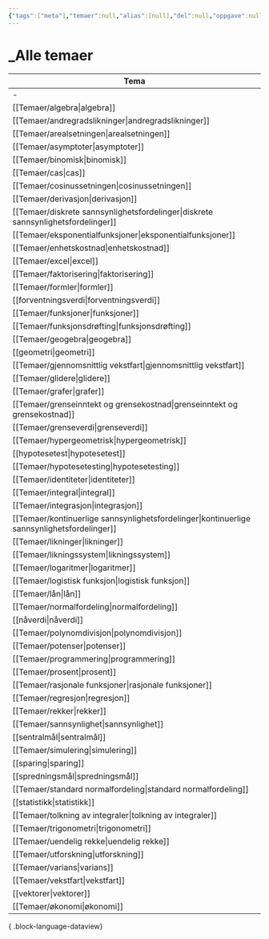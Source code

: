 ```yaml
---
{"tags":["meta"],"temaer":null,"alias":[null],"del":null,"oppgave":null,"fag":null,"eksamen":null,"dg-publish":true,"title":"_Alle temaer","date":"2023-06-01","modified":"2023-06-01","permalink":"/temaer/alle-temaer/","dgPassFrontmatter":true}
---
```



# _Alle temaer
| Tema                                                                                           |
| ---------------------------------------------------------------------------------------------- |
| \-                                                                                             |
| [[Temaer/algebra\|algebra]]                                                                 |
| [[Temaer/andregradslikninger\|andregradslikninger]]                                         |
| [[Temaer/arealsetningen\|arealsetningen]]                                                   |
| [[Temaer/asymptoter\|asymptoter]]                                                           |
| [[Temaer/binomisk\|binomisk]]                                                               |
| [[Temaer/cas\|cas]]                                                                         |
| [[Temaer/cosinussetningen\|cosinussetningen]]                                               |
| [[Temaer/derivasjon\|derivasjon]]                                                           |
| [[Temaer/diskrete sannsynlighetsfordelinger\|diskrete sannsynlighetsfordelinger]]           |
| [[Temaer/eksponentialfunksjoner\|eksponentialfunksjoner]]                                   |
| [[Temaer/enhetskostnad\|enhetskostnad]]                                                     |
| [[Temaer/excel\|excel]]                                                                     |
| [[Temaer/faktorisering\|faktorisering]]                                                     |
| [[Temaer/formler\|formler]]                                                                 |
| [[forventningsverdi\|forventningsverdi]]                                                       |
| [[Temaer/funksjoner\|funksjoner]]                                                           |
| [[Temaer/funksjonsdrøfting\|funksjonsdrøfting]]                                             |
| [[Temaer/geogebra\|geogebra]]                                                               |
| [[geometri\|geometri]]                                                                         |
| [[Temaer/gjennomsnittlig vekstfart\|gjennomsnittlig vekstfart]]                             |
| [[Temaer/glidere\|glidere]]                                                                 |
| [[Temaer/grafer\|grafer]]                                                                   |
| [[Temaer/grenseinntekt og grensekostnad\|grenseinntekt og grensekostnad]]                   |
| [[Temaer/grenseverdi\|grenseverdi]]                                                         |
| [[Temaer/hypergeometrisk\|hypergeometrisk]]                                                 |
| [[hypotesetest\|hypotesetest]]                                                                 |
| [[Temaer/hypotesetesting\|hypotesetesting]]                                                 |
| [[Temaer/identiteter\|identiteter]]                                                         |
| [[Temaer/integral\|integral]]                                                               |
| [[Temaer/integrasjon\|integrasjon]]                                                         |
| [[Temaer/kontinuerlige sannsynlighetsfordelinger\|kontinuerlige sannsynlighetsfordelinger]] |
| [[Temaer/likninger\|likninger]]                                                             |
| [[Temaer/likningssystem\|likningssystem]]                                                   |
| [[Temaer/logaritmer\|logaritmer]]                                                           |
| [[Temaer/logistisk funksjon\|logistisk funksjon]]                                           |
| [[Temaer/lån\|lån]]                                                                         |
| [[Temaer/normalfordeling\|normalfordeling]]                                                 |
| [[nåverdi\|nåverdi]]                                                                           |
| [[Temaer/polynomdivisjon\|polynomdivisjon]]                                                 |
| [[Temaer/potenser\|potenser]]                                                               |
| [[Temaer/programmering\|programmering]]                                                     |
| [[Temaer/prosent\|prosent]]                                                                 |
| [[Temaer/rasjonale funksjoner\|rasjonale funksjoner]]                                       |
| [[Temaer/regresjon\|regresjon]]                                                             |
| [[Temaer/rekker\|rekker]]                                                                   |
| [[Temaer/sannsynlighet\|sannsynlighet]]                                                     |
| [[sentralmål\|sentralmål]]                                                                     |
| [[Temaer/simulering\|simulering]]                                                           |
| [[sparing\|sparing]]                                                                           |
| [[spredningsmål\|spredningsmål]]                                                               |
| [[Temaer/standard normalfordeling\|standard normalfordeling]]                               |
| [[statistikk\|statistikk]]                                                                     |
| [[Temaer/tolkning av integraler\|tolkning av integraler]]                                   |
| [[Temaer/trigonometri\|trigonometri]]                                                       |
| [[Temaer/uendelig rekke\|uendelig rekke]]                                                   |
| [[Temaer/utforskning\|utforskning]]                                                         |
| [[Temaer/varians\|varians]]                                                                 |
| [[Temaer/vekstfart\|vekstfart]]                                                             |
| [[vektorer\|vektorer]]                                                                         |
| [[Temaer/økonomi\|økonomi]]                                                                 |

{ .block-language-dataview}
